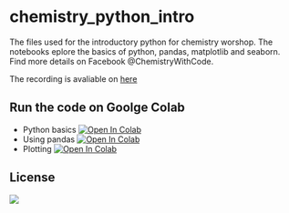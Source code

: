 # chemistry_python_intro
The files used for the introductory python for chemistry worshop. The notebooks eplore the basics of python, pandas, matplotlib and seaborn. Find more details on Facebook @ChemistryWithCode.

The recording is avaliable on [here](https://www.youtube.com/watch?v=hNNRVRmZO1s)

## Run the code on Goolge Colab
- Python basics     [![Open In Colab](https://colab.research.google.com/assets/colab-badge.svg)](https://colab.research.google.com/github/vinayak2019/chemistry_python_intro/blob/main/Introduction_to_python_in_chemistry_Basics.ipynb)
- Using pandas      [![Open In Colab](https://colab.research.google.com/assets/colab-badge.svg)](https://colab.research.google.com/github/vinayak2019/chemistry_python_intro/blob/main/Introduction_to_python_in_chemistry_Pandas.ipynb)
- Plotting     [![Open In Colab](https://colab.research.google.com/assets/colab-badge.svg)](https://colab.research.google.com/github/vinayak2019/chemistry_python_intro/blob/main/Introduction_to_python_in_chemistry_Plots.ipynb)


## License
![](https://upload.wikimedia.org/wikipedia/commons/d/d3/Cc_by-nc_icon.svg)
